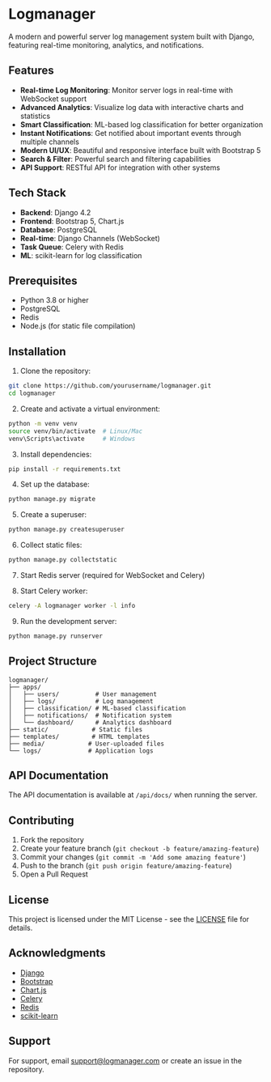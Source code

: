# Logmanager

A modern and powerful server log management system built with Django, featuring real-time monitoring, analytics, and notifications.

## Features

- **Real-time Log Monitoring**: Monitor server logs in real-time with WebSocket support
- **Advanced Analytics**: Visualize log data with interactive charts and statistics
- **Smart Classification**: ML-based log classification for better organization
- **Instant Notifications**: Get notified about important events through multiple channels
- **Modern UI/UX**: Beautiful and responsive interface built with Bootstrap 5
- **Search & Filter**: Powerful search and filtering capabilities
- **API Support**: RESTful API for integration with other systems

## Tech Stack

- **Backend**: Django 4.2
- **Frontend**: Bootstrap 5, Chart.js
- **Database**: PostgreSQL
- **Real-time**: Django Channels (WebSocket)
- **Task Queue**: Celery with Redis
- **ML**: scikit-learn for log classification

## Prerequisites

- Python 3.8 or higher
- PostgreSQL
- Redis
- Node.js (for static file compilation)

## Installation

1. Clone the repository:
```bash
git clone https://github.com/yourusername/logmanager.git
cd logmanager
```

2. Create and activate a virtual environment:
```bash
python -m venv venv
source venv/bin/activate  # Linux/Mac
venv\Scripts\activate     # Windows
```

3. Install dependencies:
```bash
pip install -r requirements.txt
```

4. Set up the database:
```bash
python manage.py migrate
```

5. Create a superuser:
```bash
python manage.py createsuperuser
```

6. Collect static files:
```bash
python manage.py collectstatic
```

7. Start Redis server (required for WebSocket and Celery)

8. Start Celery worker:
```bash
celery -A logmanager worker -l info
```

9. Run the development server:
```bash
python manage.py runserver
```

## Project Structure

```
logmanager/
├── apps/
│   ├── users/          # User management
│   ├── logs/           # Log management
│   ├── classification/ # ML-based classification
│   ├── notifications/  # Notification system
│   └── dashboard/      # Analytics dashboard
├── static/            # Static files
├── templates/         # HTML templates
├── media/            # User-uploaded files
└── logs/             # Application logs
```

## API Documentation

The API documentation is available at `/api/docs/` when running the server.

## Contributing

1. Fork the repository
2. Create your feature branch (`git checkout -b feature/amazing-feature`)
3. Commit your changes (`git commit -m 'Add some amazing feature'`)
4. Push to the branch (`git push origin feature/amazing-feature`)
5. Open a Pull Request

## License

This project is licensed under the MIT License - see the [LICENSE](LICENSE) file for details.

## Acknowledgments

- [Django](https://www.djangoproject.com/)
- [Bootstrap](https://getbootstrap.com/)
- [Chart.js](https://www.chartjs.org/)
- [Celery](https://docs.celeryproject.org/)
- [Redis](https://redis.io/)
- [scikit-learn](https://scikit-learn.org/)

## Support

For support, email support@logmanager.com or create an issue in the repository. 
